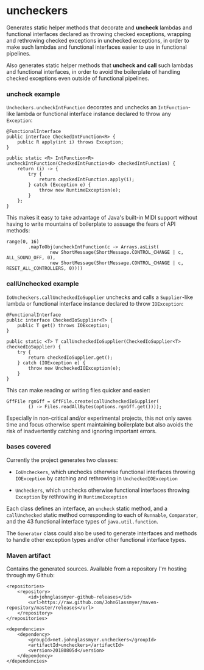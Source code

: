 # uncheckers

Generates static helper methods that decorate and **uncheck** lambdas and
functional interfaces declared as throwing checked exceptions, wrapping and
rethrowing checked exceptions in unchecked exceptions, in order to make
such lambdas and functional interfaces easier to use in functional pipelines.

Also generates static helper methods that **uncheck and call** such lambdas
and functional interfaces, in order to avoid the boilerplate of handling
checked exceptions even outside of functional pipelines.

### uncheck example

`Uncheckers.uncheckIntFunction` decorates and unchecks an `IntFunction`-like
lambda or functional interface instance declared to throw any `Exception`:

    @FunctionalInterface
    public interface CheckedIntFunction<R> {
        public R apply(int i) throws Exception;
    }

    public static <R> IntFunction<R> uncheckIntFunction(CheckedIntFunction<R> checkedIntFunction) {
        return (i) -> {
            try {
                return checkedIntFunction.apply(i);
            } catch (Exception e) {
                throw new RuntimeException(e);
            }
        };
    }

This makes it easy to take advantage of Java's built-in MIDI support without
having to write mountains of boilerplate to assuage the fears of API methods:

	range(0, 16)
			.mapToObj(uncheckIntFunction(c -> Arrays.asList(
					new ShortMessage(ShortMessage.CONTROL_CHANGE | c, ALL_SOUND_OFF, 0),
					new ShortMessage(ShortMessage.CONTROL_CHANGE | c, RESET_ALL_CONTROLLERS, 0))))

### callUnchecked example

`IoUncheckers.callUncheckedIoSupplier` unchecks and calls a `Supplier`-like
lambda or functional interface instance declared to throw `IOException`:

    @FunctionalInterface
    public interface CheckedIoSupplier<T> {
        public T get() throws IOException;
    }
    
    public static <T> T callUncheckedIoSupplier(CheckedIoSupplier<T> checkedIoSupplier) {
        try {
            return checkedIoSupplier.get();
        } catch (IOException e) {
            throw new UncheckedIOException(e);
        }
    }

This can make reading or writing files quicker and easier:

    GffFile rgnGff = GffFile.create(callUncheckedIoSupplier(
            () -> Files.readAllBytes(options.rgnGff.get())));

Especially in non-critical and/or experimental projects, this not only
saves time and focus otherwise spent maintaining boilerplate but also
avoids the risk of inadvertently catching and ignoring important errors.

### bases covered

Currently the project generates two classes:

* `IoUncheckers`, which unchecks otherwise functional interfaces throwing
`IOException` by catching and rethrowing in `UncheckedIOException`

* `Uncheckers`, which unchecks otherwise functional interfaces throwing
`Exception` by rethrowing in `RuntimeException`

Each class defines an interface, an `uncheck` static method, and a
`callUnchecked` static method corresponding to each of `Runnable`,
`Comparator`, and the 43 functional interface types of `java.util.function`.

The `Generator` class could also be used to generate interfaces and methods
to handle other exception types and/or other functional interface types.

### Maven artifact

Contains the generated sources. Available from a repository I'm hosting through my Github:

    <repositories>
        <repository>
            <id>johnglassmyer-github-releases</id>
            <url>https://raw.github.com/JohnGlassmyer/maven-repository/master/releases</url>
        </repository>
    </repositories>
    
    <dependencies>
        <dependency>
            <groupId>net.johnglassmyer.uncheckers</groupId>
            <artifactId>uncheckers</artifactId>
            <version>20180805d</version>
        </dependency>
    </dependencies>
